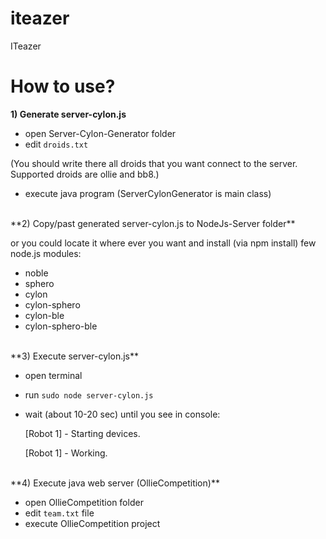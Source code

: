 # iteazer
ITeazer

How to use?
===================

**1) Generate server-cylon.js** 

 - open Server-Cylon-Generator folder
 - edit `droids.txt`
 
 (You should write there all droids that you want connect to the server. Supported droids are ollie and bb8.)
 - execute java program 
 (ServerCylonGenerator is main class)

<br>
**2) Copy/past generated server-cylon.js to NodeJs-Server folder** 
 
 or you could locate it where ever you want and install (via npm install) few node.js modules:

 - noble
 - sphero
 - cylon
 - cylon-sphero
 - cylon-ble
 - cylon-sphero-ble


<br>
**3) Execute server-cylon.js**  

  - open terminal
  - run `sudo node server-cylon.js`
  - wait (about 10-20 sec) until you see in console:
  
     [Robot 1] - Starting devices.
  
     [Robot 1] - Working.

<br>
**4) Execute java web server (OllieCompetition)**

  - open OllieCompetition folder
  - edit `team.txt` file
  - execute OllieCompetition project
